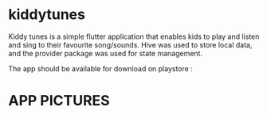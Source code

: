 # kiddytunes
 Kiddy tunes is a simple flutter application that enables kids to play and listen and sing  to their favourite song/sounds.
 Hive was used to store local data, and the provider package was used for state management.
 
 The app should be available for download on playstore : 

# APP PICTURES